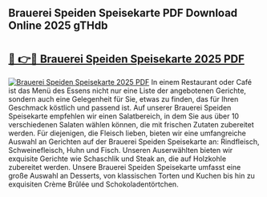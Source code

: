 ## Brauerei Speiden Speisekarte PDF Download Online 2025 gTHdb

# <h2><a href="http://gccagf.nevu.top/?p=Brauerei+Speiden+Speisekarte">🔗 👉🔴 Brauerei Speiden Speisekarte 2025 PDF</a></h2>

[![Brauerei Speiden Speisekarte 2025 PDF](https://i.imgur.com/dBaPXMq.png)](http://gccagf.nevu.top/?p=Brauerei+Speiden+Speisekarte)
In einem Restaurant oder Café ist das Menü des Essens nicht nur eine Liste der angebotenen Gerichte, sondern auch eine Gelegenheit für Sie, etwas zu finden, das für Ihren Geschmack köstlich und passend ist. Auf unserer Brauerei Speiden Speisekarte empfehlen wir einen Salatbereich, in dem Sie aus über 10 verschiedenen Salaten wählen können, die mit frischen Zutaten zubereitet werden. Für diejenigen, die Fleisch lieben, bieten wir eine umfangreiche Auswahl an Gerichten auf der Brauerei Speiden Speisekarte an: Rindfleisch, Schweinefleisch, Huhn und Fisch. Unseren Auserwählten bieten wir exquisite Gerichte wie Schaschlik und Steak an, die auf Holzkohle zubereitet werden. Unsere Brauerei Speiden Speisekarte umfasst eine große Auswahl an Desserts, von klassischen Torten und Kuchen bis hin zu exquisiten Crème Brûlée und Schokoladentörtchen.
